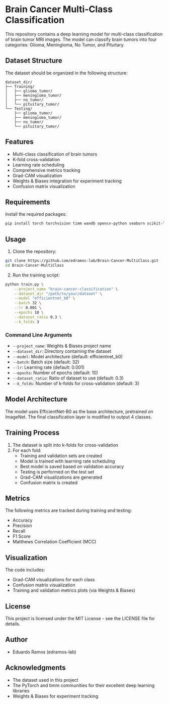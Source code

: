 # Brain Cancer Multi-Class Classification

This repository contains a deep learning model for multi-class classification of brain tumor MRI images. The model can classify brain tumors into four categories: Glioma, Meningioma, No Tumor, and Pituitary.

## Dataset Structure

The dataset should be organized in the following structure:
```
dataset_dir/
├── Training/
│   ├── glioma_tumor/
│   ├── meningioma_tumor/
│   ├── no_tumor/
│   └── pituitary_tumor/
└── Testing/
    ├── glioma_tumor/
    ├── meningioma_tumor/
    ├── no_tumor/
    └── pituitary_tumor/
```

## Features

- Multi-class classification of brain tumors
- K-fold cross-validation
- Learning rate scheduling
- Comprehensive metrics tracking
- Grad-CAM visualization
- Weights & Biases integration for experiment tracking
- Confusion matrix visualization

## Requirements

Install the required packages:
```bash
pip install torch torchvision timm wandb opencv-python seaborn scikit-learn pillow
```

## Usage

1. Clone the repository:
```bash
git clone https://github.com/edramos-lab/Brain-Cancer-MultiClass.git
cd Brain-Cancer-MultiClass
```

2. Run the training script:
```bash
python train.py \
    --project_name "brain-cancer-classification" \
    --dataset_dir "/path/to/your/dataset" \
    --model "efficientnet_b0" \
    --batch 32 \
    --lr 0.001 \
    --epochs 10 \
    --dataset_ratio 0.3 \
    --k_folds 3
```

### Command Line Arguments

- `--project_name`: Weights & Biases project name
- `--dataset_dir`: Directory containing the dataset
- `--model`: Model architecture (default: efficientnet_b0)
- `--batch`: Batch size (default: 32)
- `--lr`: Learning rate (default: 0.001)
- `--epochs`: Number of epochs (default: 10)
- `--dataset_ratio`: Ratio of dataset to use (default: 0.3)
- `--k_folds`: Number of k-folds for cross-validation (default: 3)

## Model Architecture

The model uses EfficientNet-B0 as the base architecture, pretrained on ImageNet. The final classification layer is modified to output 4 classes.

## Training Process

1. The dataset is split into k-folds for cross-validation
2. For each fold:
   - Training and validation sets are created
   - Model is trained with learning rate scheduling
   - Best model is saved based on validation accuracy
   - Testing is performed on the test set
   - Grad-CAM visualizations are generated
   - Confusion matrix is created

## Metrics

The following metrics are tracked during training and testing:
- Accuracy
- Precision
- Recall
- F1 Score
- Matthews Correlation Coefficient (MCC)

## Visualization

The code includes:
- Grad-CAM visualizations for each class
- Confusion matrix visualization
- Training and validation metrics plots (via Weights & Biases)

## License

This project is licensed under the MIT License - see the LICENSE file for details.

## Author

- Eduardo Ramos (edramos-lab)

## Acknowledgments

- The dataset used in this project
- The PyTorch and timm communities for their excellent deep learning libraries
- Weights & Biases for experiment tracking 
